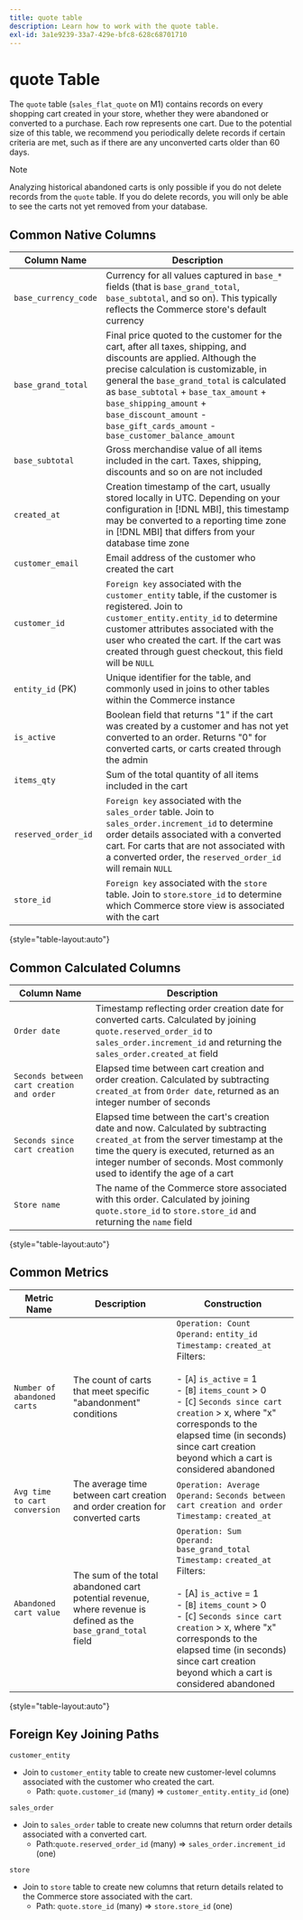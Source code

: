 ```yaml
---
title: quote table
description: Learn how to work with the quote table.
exl-id: 3a1e9239-33a7-429e-bfc8-628c68701710
---
```

# quote Table

The `quote` table (`sales_flat_quote` on M1) contains records on every shopping cart created in your store, whether they were abandoned or converted to a purchase. Each row represents one cart. Due to the potential size of this table, we recommend you periodically delete records if certain criteria are met, such as if there are any unconverted carts older than 60 days.

>[!NOTE]
>
>Analyzing historical abandoned carts is only possible if you do not delete records from the `quote` table. If you do delete records, you will only be able to see the carts not yet removed from your database.

## Common Native Columns

|**Column Name**|**Description**|
|---|---|
|`base_currency_code`|Currency for all values captured in `base_*` fields (that is `base_grand_total`, `base_subtotal`, and so on). This typically reflects the Commerce store's default currency|
|`base_grand_total`|Final price quoted to the customer for the cart, after all taxes, shipping, and discounts are applied. Although the precise calculation is customizable, in general the `base_grand_total` is calculated as `base_subtotal` + `base_tax_amount` + `base_shipping_amount` + `base_discount_amount` - `base_gift_cards_amount` - `base_customer_balance_amount`|
|`base_subtotal`|Gross merchandise value of all items included in the cart. Taxes, shipping, discounts and so on are not included|
|`created_at`|Creation timestamp of the cart, usually stored locally in UTC. Depending on your configuration in [!DNL MBI], this timestamp may be converted to a reporting time zone in [!DNL MBI] that differs from your database time zone|
|`customer_email`|Email address of the customer who created the cart|
|`customer_id`|`Foreign key` associated with the `customer_entity` table, if the customer is registered. Join to `customer_entity.entity_id` to determine customer attributes associated with the user who created the cart. If the cart was created through guest checkout, this field will be `NULL`|
|`entity_id` (PK)|Unique identifier for the table, and commonly used in joins to other tables within the Commerce instance|
|`is_active`|Boolean field that returns "1" if the cart was created by a customer and has not yet converted to an order. Returns "0" for converted carts, or carts created through the admin|
|`items_qty`|Sum of the total quantity of all items included in the cart|
|`reserved_order_id`|`Foreign key` associated with the `sales_order` table. Join to `sales_order.increment_id` to determine order details associated with a converted cart. For carts that are not associated with a converted order, the `reserved_order_id` will remain `NULL`|
|`store_id`|`Foreign key` associated with the `store` table. Join to `store`.`store_id` to determine which Commerce store view is associated with the cart|

{style="table-layout:auto"}

## Common Calculated Columns

|**Column Name**|**Description**|
|---|---|
|`Order date`|Timestamp reflecting order creation date for converted carts. Calculated by joining `quote.reserved_order_id` to `sales_order.increment_id` and returning the `sales_order.created_at` field |
|`Seconds between cart creation and order`|Elapsed time between cart creation and order creation. Calculated by subtracting `created_at` from `Order date`, returned as an integer number of seconds|
|`Seconds since cart creation`|Elapsed time between the cart's creation date and now. Calculated by subtracting `created_at` from the server timestamp at the time the query is executed, returned as an integer number of seconds. Most commonly used to identify the age of a cart|
|`Store name`|The name of the Commerce store associated with this order. Calculated by joining `quote.store_id` to `store.store_id` and returning the `name` field|

{style="table-layout:auto"}

## Common Metrics

|**Metric Name**|**Description**|**Construction**|
|---|---|---|
|`Number of abandoned carts`|The count of carts that meet specific "abandonment" conditions|`Operation: Count`<br/>`Operand:` `entity_id`<br/>`Timestamp:` `created_at`<br/>Filters:<br><br>- \[`A`\] `is_active` = 1<br>- \[`B`\] `items_count` > 0<br>- \[`C`\] `Seconds since cart creation` > x, where "x" corresponds to the elapsed time (in seconds) since cart creation beyond which a cart is considered abandoned|
|`Avg time to cart conversion`|The average time between cart creation and order creation for converted carts|`Operation: Average`<br>`Operand:` `Seconds between cart creation and order`<br>`Timestamp:` `created_at`|
|`Abandoned cart value`|The sum of the total abandoned cart potential revenue, where revenue is defined as the `base_grand_total` field|`Operation: Sum`<br>`Operand:` `base_grand_total`<br>`Timestamp:` `created_at`<br>Filters:<br><br>- \[A\] `is_active` = 1<br>- \[`B`\] `items_count` > 0<br>- \[`C`\] `Seconds since cart creation` > x, where "x" corresponds to the elapsed time (in seconds) since cart creation beyond which a cart is considered abandoned|

{style="table-layout:auto"}

## Foreign Key Joining Paths

`customer_entity`

*  Join to `customer_entity` table to create new customer-level columns associated with the customer who created the cart.
   *  Path: `quote.customer_id` (many) => `customer_entity.entity_id` (one)

`sales_order`

*  Join to `sales_order` table to create new columns that return order details associated with a converted cart.
   *  Path:`quote.reserved_order_id` (many) => `sales_order.increment_id` (one)

`store`

*  Join to `store` table to create new columns that return details related to the Commerce store associated with the cart.
   *  Path: `quote.store_id` (many) => `store.store_id` (one)
